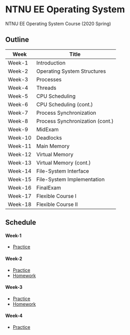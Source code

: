 # NTNU EE Operating System
NTNU EE Operating System Course (2020 Spring)

## Outline 
|Week|Title|
|-|-|
|Week-1|Introduction|
|Week-2|Operating System Structures|
|Week-3|Processes|
|Week-4|Threads|
|Week-5|CPU Scheduling|
|Week-6|CPU Scheduling (cont.)|
|Week-7|Process Synchronization |
|Week-8|Process Synchronization (cont.)|
|Week-9|MidExam|
|Week-10|Deadlocks|
|Week-11|Main Memory|
|Week-12|Virtual Memory|
|Week-13|Virtual Memory (cont.)|
|Week-14|File-System Interface|
|Week-15|File-System Implementation|
|Week-16|FinalExam|
|Week-17|Flexible Course I|
|Week-18|Flexible Course II|

## Schedule
#### Week-1
* [Practice](Week1/PRACTICE1.md)
#### Week-2
* [Practice](Week2/PRACTICE2.md)
* [Homework](Week2/HOMEWORK1.md)
#### Week-3
* [Practice](Week3/PRACTICE3.md)
* [Homework](Week3/HOMEWORK2.md)
#### Week-4
* [Practice](Week4/PRACTICE4.md)
